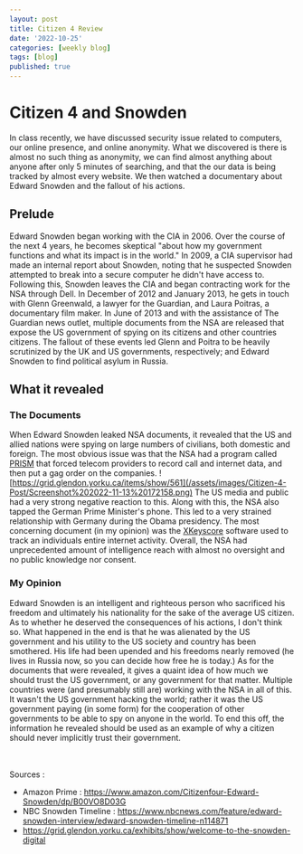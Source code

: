 ```yaml
---
layout: post
title: Citizen 4 Review
date: '2022-10-25'
categories: [weekly blog]
tags: [blog]
published: true
---
```


# Citizen 4 and Snowden

In class recently, we have discussed security issue related to computers, our online presence, and online anonymity. What we discovered is there is almost no such thing as anonymity, we can find almost anything about anyone after only 5 minutes of searching, and that the our data is being tracked by almost every website. We then watched a documentary about Edward Snowden and the fallout of his actions.

## Prelude

Edward Snowden began working with the CIA in 2006. Over the course of the next 4 years, he becomes skeptical "about how my government functions and what its impact is in the world." In 2009, a CIA supervisor had made an internal report about Snowden, noting that he suspected Snowden attempted to break into a secure computer he didn't have access to. Following this, Snowden leaves the CIA and began contracting work for the NSA through Dell. In December of 2012 and January 2013, he gets in touch with Glenn Greenwald, a lawyer for the Guardian, and Laura Poitras, a documentary film maker. In June of 2013 and with the assistance of The Guardian news outlet, multiple documents from the NSA are released that expose the US government of spying on its citizens and other countries citizens. The fallout of these events led Glenn and Poitra to be heavily scrutinized by the UK and US governments, respectively; and Edward Snowden to find political asylum in 
Russia.

## What it revealed

### **The Documents**
When Edward Snowden leaked NSA documents, it revealed that the US and allied nations were spying on large numbers of civilians, both domestic and foreign. The most obvious issue was that the NSA had a program called [PRISM](https://grid.glendon.yorku.ca/search?query=prism&query_type=keyword&record_types%5B%5D=Item&record_types%5B%5D=File&record_types%5B%5D=Collection&record_types%5B%5D=Exhibit&record_types%5B%5D=ExhibitPage&record_types%5B%5D=SimplePagesPage&submit_search=Search) that forced telecom providers to record call and internet data, and then put a gag order on the companies. ![https://grid.glendon.yorku.ca/items/show/561](/assets/images/Citizen-4-Post/Screenshot%202022-11-13%20172158.png) The US media and public had a very strong negative reaction to this. Along with this, the NSA also tapped the German Prime Minister's phone. This led to a very strained relationship with Germany during the Obama presidency. The most concerning document (in my opinion) was the [XKeyscore](https://grid.glendon.yorku.ca/items/show/52) software used to track an individuals entire internet activity. Overall, the NSA had unprecedented amount of intelligence reach with almost no oversight and no public knowledge nor consent.

### My Opinion

Edward Snowden is an intelligent and righteous person who sacrificed his freedom and ultimately his nationality for the sake of the average US citizen. As to whether he deserved the consequences of his actions, I don't think so. What happened in the end is that he was alienated by the US government and his utility to the US society and country has been smothered. His life had been upended and his freedoms nearly removed (he lives in Russia now, so you can decide how free he is today.) As for the documents that were revealed, it gives a quaint idea of how much we should trust the US government, or any government for that matter. Multiple countries were (and presumably still are) working with the NSA in all of this. It wasn't the US government hacking the world; rather it was the US government paying (in some form) for the cooperation of other governments to be able to spy on anyone in the world. To end this off, the information he revealed should be used as an example of why a citizen should never implicitly trust their government.




<br><br>
Sources :
* Amazon Prime : https://www.amazon.com/Citizenfour-Edward-Snowden/dp/B00VO8D03G
* NBC Snowden Timeline : https://www.nbcnews.com/feature/edward-snowden-interview/edward-snowden-timeline-n114871
* https://grid.glendon.yorku.ca/exhibits/show/welcome-to-the-snowden-digital
